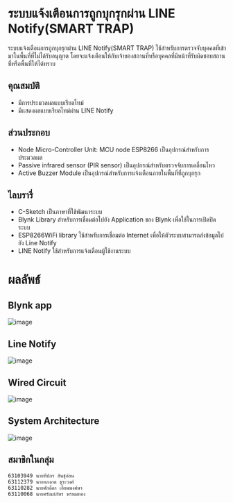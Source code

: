 # ระบบแจ้งเตือนการถูกบุกรุกผ่าน LINE Notify(SMART TRAP)
  ระบบแจ้งเตือนการถูกบุกรุกผ่าน LINE Notify(SMART TRAP) ใช้สำหรับการตรวจจับบุคคลที่เข้ามาในพื้นที่ที่ไม่ได้รับอนุญาต โดยจะแจ้งเตือนให้กับเจ้าของสถานที่หรือบุคคลที่มีหน้าที่รับผิดชอบสถานที่หรือพื้นที่ให้ได้ทราบ

## คุณสมบัติ
  - มีการประมวลผลแบบเรียลไทม์
  - มีเเสดงผลแบบเรียลไทม์ผ่าน LINE Notify
## ส่วนประกอบ
  - Node Micro-Controller Unit: MCU node ESP8266 เป็นอุปกรณ์สำหรับการประมวลผล
  - Passive infrared sensor (PIR sensor) เป็นอุปกรณ์สำหรับตรวจจับการเคลื่อนไหว 
  - Active Buzzer Module เป็นอุปกรณ์สำหรับการแจ้งเตือนภายในพื้นที่ที่ถูกบุกรุก
## ไลบรารี่
  - C-Sketch เป็นภาษาที่ใช้พัฒนาระบบ
  - Blynk Library สำหรับการเชื่อมต่อไปยัง Application ของ Blynk เพื่อใช้ในการเปิดปิดระบบ
  - ESP8266WiFi library ใช้สำหรับการเชื่อมต่อ Internet เพื่อให้ตัวระบบสามารถส่งข้อมูลไปยัง Line Notify 
  - LINE Notify ใช้สำหรับการแจ้งเตือนผู้ใช้งานระบบ
# ผลลัพธ์
## Blynk app
![image](https://i.imgur.com/fP6v533.jpg)
## Line Notify
![image](https://i.imgur.com/VCvhRwp.jpg)
## Wired Circuit
![image](https://i.imgur.com/qtLsjDP.jpg)
## System Architecture
![image](https://i.imgur.com/NUnAQQZ.png)
## สมาชิกในกลุ่ม
    63103949 นายทีปกร สินธุ์อ่อน               
    63112379 นายอลงกต ธุระวงศ์   
    63110282 นายศักดิ์ดา เอี่ยมพงศ์ษา  
    63110068 นายศรัณย์ภัทร พรหมทอง 
